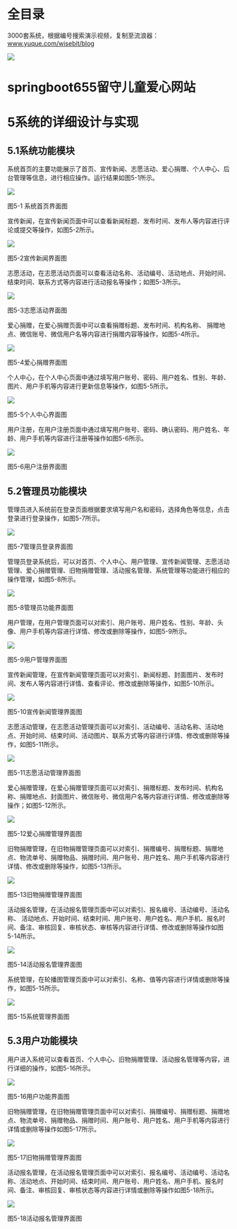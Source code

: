 # 全目录

3000套系统，根据编号搜索演示视频，复制至流浪器：www.yuque.com/wisebit/blog


![](https://bitwise.oss-cn-heyuan.aliyuncs.com/2024/11/06/qq_wechat.png)

# springboot655留守儿童爱心网站

# **5系统的详细设计与实现**
## 5.1系统功能模块
系统首页的主要功能展示了首页、宣传新闻、志愿活动、爱心捐赠、个人中心、后台管理等信息，进行相应操作。运行结果如图5-1所示。

![](/md/blog.009.jpeg)

图5-1 系统首页界面图

宣传新闻，在宣传新闻页面中可以查看新闻标题、发布时间、发布人等内容进行评论或提交等操作，如图5-2所示。

![](/md/blog.010.png)

图5-2宣传新闻界面图

志愿活动，在志愿活动页面可以查看活动名称、活动编号、活动地点、开始时间、结束时间、联系方式等内容进行活动报名等操作；如图5-3所示。

![](/md/blog.011.png)

图5-3志愿活动界面图

爱心捐赠，在爱心捐赠页面中可以查看捐赠标题、发布时间、机构名称、 捐赠地点、微信账号、微信用户名等内容进行捐赠内容等操作，如图5-4所示。

![](/md/blog.012.png)

图5-4爱心捐赠界面图

个人中心，在个人中心页面中通过填写用户账号、密码、用户姓名、性别、年龄、图片、用户手机等内容进行更新信息等操作，如图5-5所示。

![](/md/blog.013.png)

图5-5个人中心界面图

用户注册，在用户注册页面中通过填写用户账号、密码、确认密码、用户姓名、年龄、用户手机等内容进行注册等操作如图5-6所示。

![](/md/blog.013.png)

图5-6用户注册界面图
## 5.2管理员功能模块
管理员进入系统前在登录页面根据要求填写用户名和密码，选择角色等信息，点击登录进行登录操作，如图5-7所示。

![](/md/blog.014.png)

图5-7管理员登录界面图

管理员登录系统后，可以对首页、个人中心、用户管理、宣传新闻管理、志愿活动管理、爱心捐赠管理、旧物捐赠管理、活动报名管理、系统管理等功能进行相应的操作管理，如图5-8所示。

![](/md/blog.015.png)

图5-8管理员功能界面图

用户管理，在用户管理页面可以对索引、用户账号、用户姓名、性别、年龄、头像、用户手机等内容进行详情、修改或删除等操作，如图5-9所示。

![](/md/blog.016.png)

图5-9用户管理界面图

宣传新闻管理，在宣传新闻管理页面可以对索引、新闻标题、封面图片、发布时间、发布人等内容进行详情、查看评论、修改或删除等操作，如图5-10所示。

![](/md/blog.017.png)

图5-10宣传新闻管理界面图

志愿活动管理，在志愿活动管理页面可以对索引、活动编号、活动名称、活动地点、开始时间、结束时间、活动图片、联系方式等内容进行详情、修改或删除等操作，如图5-11所示。

![](/md/blog.018.png)

图5-11志愿活动管理界面图

爱心捐赠管理，在爱心捐赠管理页面可以对索引、捐赠标题、发布时间、机构名称、捐赠地点、封面图片、微信账号、微信用户名等内容进行详情、修改或删除等操作；如图5-12所示。

![](/md/blog.019.png)

图5-12爱心捐赠管理界面图

旧物捐赠管理，在旧物捐赠管理页面可以对索引、捐赠编号、捐赠标题、捐赠地点、物流单号、捐赠物品、捐赠时间、用户账号、用户姓名、用户手机等内容进行详情、修改或删除等操作，如图5-13所示。

![](/md/blog.020.png)

图5-13旧物捐赠管理界面图

活动报名管理，在活动报名管理页面中可以对索引、报名编号、活动编号、活动名称、 活动地点、开始时间、结束时间、用户账号、用户姓名、用户手机、报名时间、备注、审核回复、审核状态、审核等内容进行详情、修改或删除等操作如图5-14所示。

![](/md/blog.021.png)

图5-14活动报名管理界面图

系统管理，在轮播图管理页面中可以对索引、名称、值等内容进行详情或删除等操作，如图5-15所示。

![](/md/blog.022.png)

图5-15系统管理界面图
## 5.3用户功能模块
用户进入系统可以查看首页、个人中心、旧物捐赠管理、活动报名管理等内容，进行详细的操作，如图5-16所示。

![](/md/blog.023.png)

图5-16用户功能界面图

旧物捐赠管理，在旧物捐赠管理页面中可以对索引、捐赠编号、捐赠标题、捐赠地点、物流单号、捐赠物品、捐赠时间、用户账号、用户姓名、用户手机等内容进行详情或删除等操作如图5-17所示。

![](/md/blog.024.png)

图5-17旧物捐赠管理界面图

活动报名管理，在活动报名管理页面中可以对索引、报名编号、活动编号、活动名称、活动地点、开始时间、结束时间、用户账号、用户姓名、用户手机、报名时间、备注、审核回复、审核状态等内容进行详情或删除等操作如图5-18所示。

![](/md/blog.025.png)

图5-18活动报名管理界面图

